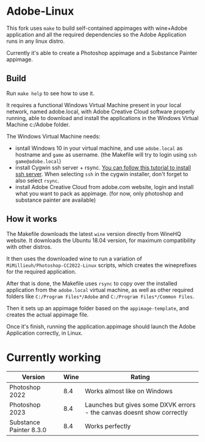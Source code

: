 # Adobe-Linux

This fork uses `make` to build self-contained appimages with wine+Adobe application and all the required dependencies so the Adobe Application runs in any linux distro. 

Currently it's able to create a Photoshop appimage and a Substance Painter appimage.


## Build

Run `make help` to see how to use it. 

It requires a functional Windows Virtual Machine present in your local network, named adobe.local, with Adobe Creative Cloud software properly running, able to download and install the applications in the Windows Virtual Machine c:/Adobe folder. 

The Windows Virtual Machine needs:
  * isntall Windows 10 in your virtual machine, and use `adobe.local` as hostname and `game` as username. (the Makefile will try to login using `ssh game@adobe.local`)
  * install Cygwin ssh server + rsync. [You can follow this tutorial to install ssh server](https://7thzero.com/blog/how-to-install-cygwin-and-configure-ssh). When selecting `ssh` in the cygwin installer, don't forget to also select `rsync`.
  * install Adobe Creative Cloud from adobe.com website, login and install what you want to pack as appimage. (for now, only photoshop and substance painter are available)


## How it works

The Makefile downloads the latest `wine` version directly from WineHQ website. It downloads the Ubuntu 18.04 version, for maximum compatibility with other distros.

It then uses the downloaded wine to run a variation of `MiMillieuh/Photoshop-CC2022-Linux` scripts, which creates the wineprefixes for the required application. 

After that is done, the Makefile uses `rsync` to copy over the installed application from the `adobe.local` virtual machine, as well as other required folders like `C:/Program Files*/Adobe` and `C:/Program Files*/Common Files`. 

Then it sets up an appimage folder based on the `appimage-template`, and creates the actual appimage file. 

Once it's finish, running the application.appimage should launch the Adobe Application correctly, in Linux. 

# Currently working

| Version  | Wine | Rating |
| ------------- | ------------- | ------------- |
| Photoshop 2022 | 8.4 | Works almost like on Windows  |
| Photoshop 2023 | 8.4 |Launches but gives some DXVK errors - the canvas doesnt show correctly |
| Substance Painter 8.3.0 | 8.4 | Works perfectly |
